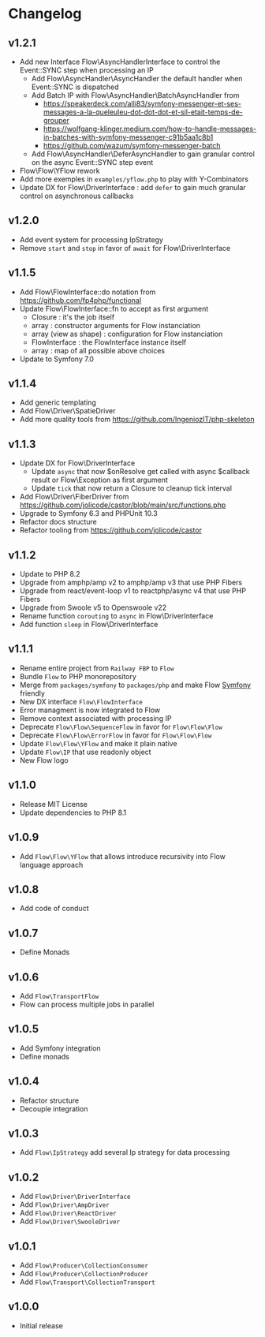 # Changelog

## v1.2.1

- Add new Interface Flow\AsyncHandlerInterface to control the Event::SYNC step when processing an IP
    - Add Flow\AsyncHandler\AsyncHandler the default handler when Event::SYNC is dispatched
    - Add Batch IP with Flow\AsyncHandler\BatchAsyncHandler from
        - https://speakerdeck.com/alli83/symfony-messenger-et-ses-messages-a-la-queleuleu-dot-dot-dot-et-sil-etait-temps-de-grouper
        - https://wolfgang-klinger.medium.com/how-to-handle-messages-in-batches-with-symfony-messenger-c91b5aa1c8b1
        - https://github.com/wazum/symfony-messenger-batch
    - Add Flow\AsyncHandler\DeferAsyncHandler to gain granular control on the async Event::SYNC step event
- Flow\Flow\YFlow rework
- Add more exemples in `examples/yflow.php` to play with Y-Combinators
- Update DX for Flow\DriverInterface : add `defer` to gain much granular control on asynchronous callbacks

## v1.2.0

- Add event system for processing IpStrategy
- Remove `start` and `stop` in favor of `await` for Flow\DriverInterface

## v1.1.5

- Add Flow\FlowInterface::do notation from https://github.com/fp4php/functional
- Update Flow\FlowInterface::fn to accept as first argument
    - Closure : it's the job itself
    - array : constructor arguments for Flow instanciation
    - array (view as shape) : configuration for Flow instanciation
    - FlowInterface : the FlowInterface instance itself
    - array : map of all possible above choices
- Update to Symfony 7.0

## v1.1.4

- Add generic templating
- Add Flow\Driver\SpatieDriver
- Add more quality tools from https://github.com/IngeniozIT/php-skeleton

## v1.1.3

- Update DX for Flow\DriverInterface
    - Update `async` that now $onResolve get called with async $callback result or Flow\Exception as first argument
    - Update `tick` that now return a Closure to cleanup tick interval
- Add Flow\Driver\FiberDriver from https://github.com/jolicode/castor/blob/main/src/functions.php
- Upgrade to Symfony 6.3 and PHPUnit 10.3
- Refactor docs structure
- Refactor tooling from https://github.com/jolicode/castor

## v1.1.2

- Update to PHP 8.2
- Upgrade from amphp/amp v2 to amphp/amp v3 that use PHP Fibers
- Upgrade from react/event-loop v1 to reactphp/async v4 that use PHP Fibers
- Upgrade from Swoole v5 to Openswoole v22
- Rename function `corouting` to `async` in Flow\DriverInterface
- Add function `sleep` in Flow\DriverInterface

## v1.1.1

- Rename entire project from `Railway FBP` to `Flow`
- Bundle `Flow` to PHP monorepository
- Merge from `packages/symfony` to `packages/php` and make Flow [Symfony](https://symfony.com) friendly
- New DX interface `Flow\FlowInterface`
- Error managment is now integrated to Flow
- Remove context associated with processing IP
- Deprecate `Flow\Flow\SequenceFlow` in favor for `Flow\Flow\Flow`
- Deprecate `Flow\Flow\ErrorFlow` in favor for `Flow\Flow\Flow`
- Update `Flow\Flow\YFlow` and make it plain native
- Update `Flow\IP` that use readonly object
- New Flow logo

## v1.1.0

- Release MIT License
- Update dependencies to PHP 8.1

## v1.0.9

- Add `Flow\Flow\YFlow` that allows introduce recursivity into Flow language approach

## v1.0.8

- Add code of conduct

## v1.0.7

- Define Monads

## v1.0.6

- Add `Flow\TransportFlow`
- Flow can process multiple jobs in parallel

## v1.0.5

- Add Symfony integration
- Define monads

## v1.0.4

- Refactor structure
- Decouple integration

## v1.0.3

- Add `Flow\IpStrategy` add several Ip strategy for data processing

## v1.0.2

- Add `Flow\Driver\DriverInterface`
- Add `Flow\Driver\AmpDriver`
- Add `Flow\Driver\ReactDriver`
- Add `Flow\Driver\SwooleDriver`

## v1.0.1

- Add `Flow\Producer\CollectionConsumer`
- Add `Flow\Producer\CollectionProducer`
- Add `Flow\Transport\CollectionTransport`

## v1.0.0

- Initial release
